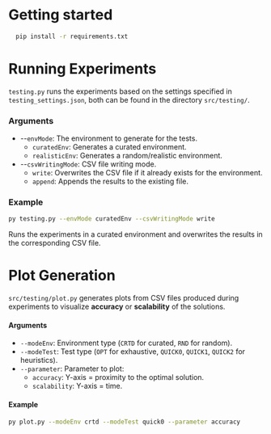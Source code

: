# Getting started
```bash
  pip install -r requirements.txt
```

# Running Experiments
`testing.py` runs the experiments based on the settings specified in `testing_settings.json`, both can be found in the directory `src/testing/`.
### Arguments

- --`envMode`: The environment to generate for the tests.
  - `curatedEnv`: Generates a curated environment.
  - `realisticEnv`: Generates a random/realistic environment.
- --`csvWritingMode`: CSV file writing mode.
  - `write`: Overwrites the CSV file if it already exists for the environment.
  - `append`: Appends the results to the existing file.

### Example
```bash
py testing.py --envMode curatedEnv --csvWritingMode write
```
Runs the experiments in a curated environment and overwrites the results in the corresponding CSV file.


# Plot Generation  

`src/testing/plot.py` generates plots from CSV files produced during experiments to visualize **accuracy** or **scalability** of the solutions.  

#### Arguments  
- `--modeEnv`: Environment type (`CRTD` for curated, `RND` for random).  
- `--modeTest`: Test type (`OPT` for exhaustive, `QUICK0`, `QUICK1`, `QUICK2` for heuristics).  
- `--parameter`: Parameter to plot:  
  - `accuracy`: Y-axis = proximity to the optimal solution.  
  - `scalability`: Y-axis = time.  

#### Example  
```bash
py plot.py --modeEnv crtd --modeTest quick0 --parameter accuracy
```
